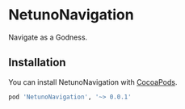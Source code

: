 # NetunoNavigation
Navigate as a Godness.


## Installation
You can install NetunoNavigation with [CocoaPods](http://cocoapods.org/).

```ruby
pod 'NetunoNavigation', '~> 0.0.1'
```
